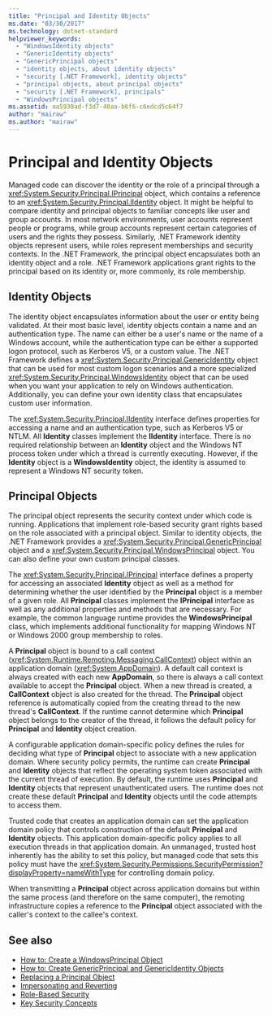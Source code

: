 ```yaml
---
title: "Principal and Identity Objects"
ms.date: "03/30/2017"
ms.technology: dotnet-standard
helpviewer_keywords: 
  - "WindowsIdentity objects"
  - "GenericIdentity objects"
  - "GenericPrincipal objects"
  - "identity objects, about identity objects"
  - "security [.NET Framework], identity objects"
  - "principal objects, about principal objects"
  - "security [.NET Framework], principals"
  - "WindowsPrincipal objects"
ms.assetid: aa5930ad-f3d7-40aa-b6f6-c6edcd5c64f7
author: "mairaw"
ms.author: "mairaw"
---
```

# Principal and Identity Objects
Managed code can discover the identity or the role of a principal through a <xref:System.Security.Principal.IPrincipal> object, which contains a reference to an <xref:System.Security.Principal.IIdentity> object. It might be helpful to compare identity and principal objects to familiar concepts like user and group accounts. In most network environments, user accounts represent people or programs, while group accounts represent certain categories of users and the rights they possess. Similarly, .NET Framework identity objects represent users, while roles represent memberships and security contexts. In the .NET Framework, the principal object encapsulates both an identity object and a role. .NET Framework applications grant rights to the principal based on its identity or, more commonly, its role membership.  
  
## Identity Objects  
 The identity object encapsulates information about the user or entity being validated. At their most basic level, identity objects contain a name and an authentication type. The name can either be a user's name or the name of a Windows account, while the authentication type can be either a supported logon protocol, such as Kerberos V5, or a custom value. The .NET Framework defines a <xref:System.Security.Principal.GenericIdentity> object that can be used for most custom logon scenarios and a more specialized <xref:System.Security.Principal.WindowsIdentity> object that can be used when you want your application to rely on Windows authentication. Additionally, you can define your own identity class that encapsulates custom user information.  
  
 The <xref:System.Security.Principal.IIdentity> interface defines properties for accessing a name and an authentication type, such as Kerberos V5 or NTLM. All **Identity** classes implement the **IIdentity** interface. There is no required relationship between an **Identity** object and the Windows NT process token under which a thread is currently executing. However, if the **Identity** object is a **WindowsIdentity** object, the identity is assumed to represent a Windows NT security token.  
  
## Principal Objects  
 The principal object represents the security context under which code is running. Applications that implement role-based security grant rights based on the role associated with a principal object. Similar to identity objects, the .NET Framework provides a <xref:System.Security.Principal.GenericPrincipal> object and a <xref:System.Security.Principal.WindowsPrincipal> object. You can also define your own custom principal classes.  
  
 The <xref:System.Security.Principal.IPrincipal> interface defines a property for accessing an associated **Identity** object as well as a method for determining whether the user identified by the **Principal** object is a member of a given role. All **Principal** classes implement the **IPrincipal** interface as well as any additional properties and methods that are necessary. For example, the common language runtime provides the **WindowsPrincipal** class, which implements additional functionality for mapping Windows NT or Windows 2000 group membership to roles.  
  
 A **Principal** object is bound to a call context (<xref:System.Runtime.Remoting.Messaging.CallContext>) object within an application domain (<xref:System.AppDomain>). A default call context is always created with each new **AppDomain**, so there is always a call context available to accept the **Principal** object. When a new thread is created, a **CallContext** object is also created for the thread. The **Principal** object reference is automatically copied from the creating thread to the new thread's **CallContext**. If the runtime cannot determine which **Principal** object belongs to the creator of the thread, it follows the default policy for **Principal** and **Identity** object creation.  
  
 A configurable application domain-specific policy defines the rules for deciding what type of **Principal** object to associate with a new application domain. Where security policy permits, the runtime can create **Principal** and **Identity** objects that reflect the operating system token associated with the current thread of execution. By default, the runtime uses **Principal** and **Identity** objects that represent unauthenticated users. The runtime does not create these default **Principal** and **Identity** objects until the code attempts to access them.  
  
 Trusted code that creates an application domain can set the application domain policy that controls construction of the default **Principal** and **Identity** objects. This application domain-specific policy applies to all execution threads in that application domain. An unmanaged, trusted host inherently has the ability to set this policy, but managed code that sets this policy must have the <xref:System.Security.Permissions.SecurityPermission?displayProperty=nameWithType> for controlling domain policy.  
  
 When transmitting a **Principal** object across application domains but within the same process (and therefore on the same computer), the remoting infrastructure copies a reference to the **Principal** object associated with the caller's context to the callee's context.  
  
## See also

- [How to: Create a WindowsPrincipal Object](../../../docs/standard/security/how-to-create-a-windowsprincipal-object.md)
- [How to: Create GenericPrincipal and GenericIdentity Objects](../../../docs/standard/security/how-to-create-genericprincipal-and-genericidentity-objects.md)
- [Replacing a Principal Object](../../../docs/standard/security/replacing-a-principal-object.md)
- [Impersonating and Reverting](../../../docs/standard/security/impersonating-and-reverting.md)
- [Role-Based Security](../../../docs/standard/security/role-based-security.md)
- [Key Security Concepts](../../../docs/standard/security/key-security-concepts.md)
